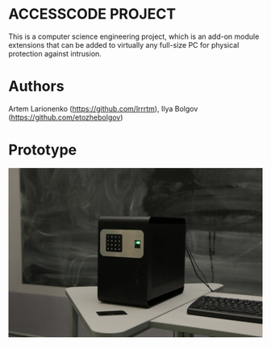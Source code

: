 # ACCESSCODE PROJECT
This is a computer science engineering project, which is an add-on module
extensions that can be added to virtually any full-size PC for physical protection against intrusion.

# Authors
Artem Larionenko (https://github.com/lrrrtm), Ilya Bolgov (https://github.com/etozhebolgov)

# Prototype
![Фото](https://github.com/lrrrtm/ACCESSCODE/blob/main/prototypePicture.jpg)
